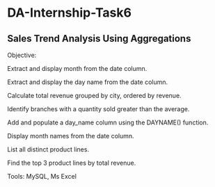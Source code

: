 # DA-Internship-Task6

## Sales Trend Analysis Using Aggregations

Objective:

Extract and display month from the date column.

Extract and display the day name from the date column.

Calculate total revenue grouped by city, ordered by revenue.

Identify branches with a quantity sold greater than the average.

Add and populate a day_name column using the DAYNAME() function.

Display month names from the date column.

List all distinct product lines.

Find the top 3 product lines by total revenue.

Tools:
MySQL, Ms Excel

